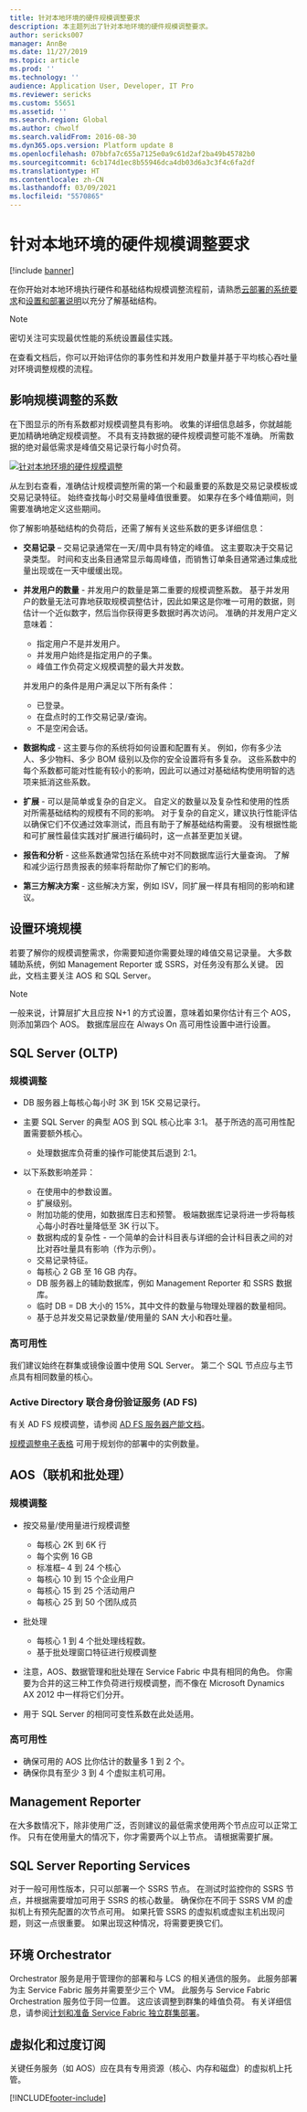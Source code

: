 ```yaml
---
title: 针对本地环境的硬件规模调整要求
description: 本主题列出了针对本地环境的硬件规模调整要求。
author: sericks007
manager: AnnBe
ms.date: 11/27/2019
ms.topic: article
ms.prod: ''
ms.technology: ''
audience: Application User, Developer, IT Pro
ms.reviewer: sericks
ms.custom: 55651
ms.assetid: ''
ms.search.region: Global
ms.author: chwolf
ms.search.validFrom: 2016-08-30
ms.dyn365.ops.version: Platform update 8
ms.openlocfilehash: 07bbfa7c655a7125e0a9c61d2af2ba49b45782b0
ms.sourcegitcommit: 6cb174d1ec8b55946dca4db03d6a3c3f4c6fa2df
ms.translationtype: HT
ms.contentlocale: zh-CN
ms.lasthandoff: 03/09/2021
ms.locfileid: "5570865"
---
```

# <a name="hardware-sizing-requirements-for-on-premises-environments"></a>针对本地环境的硬件规模调整要求

[!include [banner](../includes/banner.md)]

在你开始对本地环境执行硬件和基础结构规模调整流程前，请熟悉[云部署的系统要求](system-requirements.md)和[设置和部署说明](../../dev-itpro/deployment/setup-deploy-on-premises-environments.md)以充分了解基础结构。

> [!NOTE]
> 密切关注可实现最优性能的系统设置最佳实践。

在查看文档后，你可以开始评估你的事务性和并发用户数量并基于平均核心吞吐量对环境调整规模的流程。

## <a name="factors-that-affect-sizing"></a>影响规模调整的系数

在下图显示的所有系数都对规模调整具有影响。 收集的详细信息越多，你就越能更加精确地确定规模调整。 不具有支持数据的硬件规模调整可能不准确。 所需数据的绝对最低需求是峰值交易记录行每小时负荷。

[![针对本地环境的硬件规模调整](./media/lbd-sizing-01.png)](./media/lbd-sizing-01.png)

从左到右查看，准确估计规模调整所需的第一个和最重要的系数是交易记录模板或交易记录特征。 始终查找每小时交易量峰值很重要。 如果存在多个峰值期间，则需要准确地定义这些期间。

你了解影响基础结构的负荷后，还需了解有关这些系数的更多详细信息：

- **交易记录** – 交易记录通常在一天/周中具有特定的峰值。 这主要取决于交易记录类型。 时间和支出条目通常显示每周峰值，而销售订单条目通常通过集成批量出现或在一天中缓缓出现。
- **并发用户的数量** - 并发用户的数量是第二重要的规模调整系数。 基于并发用户的数量无法可靠地获取规模调整估计，因此如果这是你唯一可用的数据，则估计一个近似数字，然后当你获得更多数据时再次访问。 准确的并发用户定义意味着：

    - 指定用户不是并发用户。
    - 并发用户始终是指定用户的子集。 
    - 峰值工作负荷定义规模调整的最大并发数。

    并发用户的条件是用户满足以下所有条件：

    - 已登录。
    - 在盘点时的工作交易记录/查询。
    - 不是空闲会话。

- **数据构成** - 这主要与你的系统将如何设置和配置有关。 例如，你有多少法人、多少物料、多少 BOM 级别以及你的安全设置将有多复杂。 这些系数中的每个系数都可能对性能有较小的影响，因此可以通过对基础结构使用明智的选项来抵消这些系数。
- **扩展** - 可以是简单或复杂的自定义。 自定义的数量以及复杂性和使用的性质对所需基础结构的规模有不同的影响。 对于复杂的自定义，建议执行性能评估以确保它们不仅通过效率测试，而且有助于了解基础结构需要。 没有根据性能和可扩展性最佳实践对扩展进行编码时，这一点甚至更加关键。
- **报告和分析** - 这些系数通常包括在系统中对不同数据库运行大量查询。 了解和减少运行昂贵报表的频率将帮助你了解它们的影响。
- **第三方解决方案** - 这些解决方案，例如 ISV，同扩展一样具有相同的影响和建议。

## <a name="sizing-your-environment"></a>设置环境规模

若要了解你的规模调整需求，你需要知道你需要处理的峰值交易记录量。 大多数辅助系统，例如 Management Reporter 或 SSRS，对任务没有那么关键。 因此，文档主要关注 AOS 和 SQL Server。

> [!NOTE]
> 一般来说，计算层扩大且应按 N+1 的方式设置，意味着如果你估计有三个 AOS，则添加第四个 AOS。 数据库层应在 Always On 高可用性设置中进行设置。

## <a name="sql-server-oltp"></a>SQL Server (OLTP)

### <a name="sizing"></a>规模调整

- DB 服务器上每核心每小时 3K 到 15K 交易记录行。
- 主要 SQL Server 的典型 AOS 到 SQL 核心比率 3:1。 基于所选的高可用性配置需要额外核心。

    - 处理数据库负荷重的操作可能使其后退到 2:1。

- 以下系数影响差异：

    - 在使用中的参数设置。
    - 扩展级别。
    - 附加功能的使用，如数据库日志和预警。 极端数据库记录将进一步将每核心每小时吞吐量降低至 3K 行以下。
    - 数据构成的复杂性 - 一个简单的会计科目表与详细的会计科目表之间的对比对吞吐量具有影响（作为示例）。
    - 交易记录特征。
    - 每核心 2 GB 至 16 GB 内存。
    - DB 服务器上的辅助数据库，例如 Management Reporter 和 SSRS 数据库。
    - 临时 DB = DB 大小的 15%，其中文件的数量与物理处理器的数量相同。
    - 基于总并发交易记录数量/使用量的 SAN 大小和吞吐量。

### <a name="high-availability"></a>高可用性

我们建议始终在群集或镜像设置中使用 SQL Server。 第二个 SQL 节点应与主节点具有相同数量的核心。

### <a name="active-directory-federation-services-ad-fs"></a>Active Directory 联合身份验证服务 (AD FS)

有关 AD FS 规模调整，请参阅 [AD FS 服务器产能文档](/windows-server/identity/ad-fs/design/planning-for-ad-fs-server-capacity)。

[规模调整电子表格](https://adfsdocs.blob.core.windows.net/adfs/ADFSCapacity2016.xlsx) 可用于规划你的部署中的实例数量。

## <a name="aos-online-and-batch"></a>AOS（联机和批处理）

### <a name="sizing"></a>规模调整

- 按交易量/使用量进行规模调整

    - 每核心 2K 到 6K 行
    - 每个实例 16 GB
    - 标准框– 4 到 24 个核心
    - 每核心 10 到 15 个企业用户
    - 每核心 15 到 25 个活动用户
    - 每核心 25 到 50 个团队成员

- 批处理

    - 每核心 1 到 4 个批处理线程数。
    - 基于批处理窗口特征进行规模调整

- 注意，AOS、数据管理和批处理在 Service Fabric 中具有相同的角色。 你需要为合并的这三种工作负荷进行规模调整，而不像在 Microsoft Dynamics AX 2012 中一样将它们分开。
- 用于 SQL Server 的相同可变性系数在此处适用。

### <a name="high-availability"></a>高可用性

- 确保可用的 AOS 比你估计的数量多 1 到 2 个。
- 确保你具有至少 3 到 4 个虚拟主机可用。

## <a name="management-reporter"></a>Management Reporter

在大多数情况下，除非使用广泛，否则建议的最低需求使用两个节点应可以正常工作。 只有在使用量大的情况下，你才需要两个以上节点。 请根据需要扩展。

## <a name="sql-server-reporting-services"></a>SQL Server Reporting Services

对于一般可用性版本，只可以部署一个 SSRS 节点。 在测试时监控你的 SSRS 节点，并根据需要增加可用于 SSRS 的核心数量。 确保你在不同于 SSRS VM 的虚拟机上有预先配置的次节点可用。 如果托管 SSRS 的虚拟机或虚拟主机出现问题，则这一点很重要。 如果出现这种情况，将需要更换它们。

## <a name="environment-orchestrator"></a>环境 Orchestrator

Orchestrator 服务是用于管理你的部署和与 LCS 的相关通信的服务。 此服务部署为主 Service Fabric 服务并需要至少三个 VM。 此服务与 Service Fabric Orchestration 服务位于同一位置。 这应该调整到群集的峰值负荷。 有关详细信息，请参阅[计划和准备 Service Fabric 独立群集部署](https://docs.microsoft.com/azure/service-fabric/service-fabric-cluster-standalone-deployment-preparation)。

## <a name="virtualization-and-oversubscription"></a>虚拟化和过度订阅

关键任务服务（如 AOS）应在具有专用资源（核心、内存和磁盘）的虚拟机上托管。


[!INCLUDE[footer-include](../../../includes/footer-banner.md)]